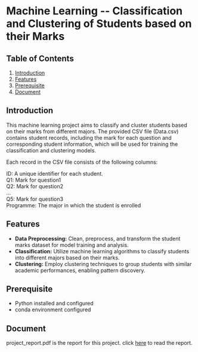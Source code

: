 # Machine Learning -- Classification and Clustering of Students based on their Marks

## Table of Contents

1. [Introduction](#introduction)
2. [Features](#features)
3. [Prerequisite](#prerequisite)
4. [Document](#document)

## Introduction

This machine learning project aims to classify and cluster students based on their marks from different majors. The provided CSV file (Data.csv) contains student records, including the mark for each question and corresponding student information, which will be used for training the classification and clustering models.

Each record in the CSV file consists of the following columns:

ID: A unique identifier for each student.  
Q1: Mark for question1  
Q2: Mark for question2  
...  
Q5: Mark for question3  
Programme: The major in which the student is enrolled

## Features

- **Data Preprocessing:** Clean, preprocess, and transform the student marks dataset for model training and analysis.
- **Classification:** Utilize machine learning algorithms to classify students into different majors based on their marks.
- **Clustering:** Employ clustering techniques to group students with similar academic performances, enabling pattern discovery.

## Prerequisite

- Python installed and configured
- conda environment configured

## Document
project_report.pdf is the report for this project. click [here](./project_report.pdf) to read the report.



